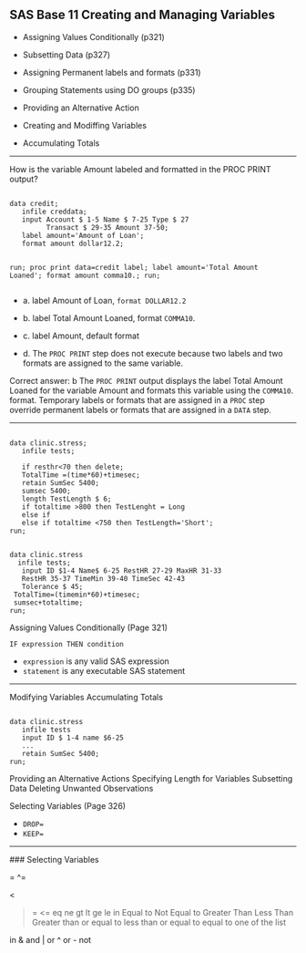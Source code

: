 SAS Base 11 Creating and Managing Variables
-------------------------------------------
- Assigning Values Conditionally (p321)
- Subsetting Data (p327)
- Assigning Permanent labels and formats (p331)
- Grouping Statements using DO groups (p335)

- Providing an Alternative Action
- Creating and Modiffing Variables
- Accumulating Totals

<hr>
How is the variable Amount labeled and formatted in the PROC PRINT output?
<pre><code>
data credit;
   infile creddata;
   input Account $ 1-5 Name $ 7-25 Type $ 27
         Transact $ 29-35 Amount 37-50;
   label amount='Amount of Loan';
   format amount dollar12.2;

run;
proc print data=credit label;
   label amount='Total Amount Loaned';
   format amount comma10.;
run;
</code></pre>
- a. label Amount of Loan, `format DOLLAR12.2`

- b. label Total Amount Loaned, format `COMMA10`.

- c. label Amount, default format

- d. The `PROC PRINT` step does not execute because two labels and two formats are assigned to the same variable.

Correct answer:	b
The `PROC PRINT` output displays the label Total Amount Loaned for the variable Amount and formats this variable using the `COMMA10`. format. Temporary labels or formats that are assigned in a `PROC` step override permanent labels or formats that are assigned in a `DATA` step.
<hr>


<pre><code>
data clinic.stress;
   infile tests;
   
   if resthr<70 then delete;
   TotalTime =(time*60)+timesec;
   retain SumSec 5400;
   sumsec 5400;
   length TestLength $ 6;
   if totaltime >800 then TestLenght = Long
   else if
   else if totaltime <750 then TestLength='Short';
run;
</code></pre>

<pre><code>
data clinic.stress
  infile tests;
   input ID $1-4 Name$ 6-25 RestHR 27-29 MaxHR 31-33 
   RestHR 35-37 TimeMin 39-40 TimeSec 42-43
   Tolerance $ 45;
 TotalTime=(timemin*60)+timesec;
 sumsec+totaltime;
run;
</code></pre>

Assigning Values Conditionally (Page 321)

`IF expression THEN condition`

- `expression` is any valid SAS expression
- `statement` is any executable SAS statement

<hr>
Modifying Variables
Accumulating Totals

<pre><code>
data clinic.stress
   infile tests
   input ID $ 1-4 name $6-25 
   ...
   retain SumSec 5400;
run;
</code></pre>

Providing an Alternative Actions
Specifying Length for Variables
Subsetting Data
Deleting Unwanted Observations

Selecting Variables (Page 326)
- `DROP=`
- `KEEP=`
<hr>
### Selecting Variables


=
^=
>
<
>=
<=
eq
ne
gt
lt
ge
le
in
Equal to 
Not Equal to 
Greater Than
Less Than
Greater than or equal to
less than or equal to
equal to one of the list

in 
& and
| or
^ or - not

